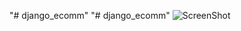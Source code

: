 "# django_ecomm" 
"# django_ecomm" 
![ScreenShot](https://github.com/mr-shubhamkumar/django_ecomm/screenshort/Shope-Home.png)
